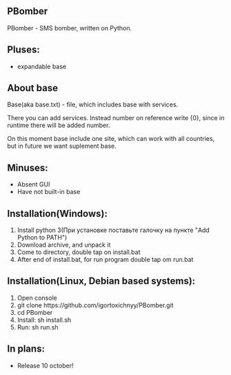 <h2>PBomber</h2>

<p>PBomber - SMS bomber, written on Python.</p>

<h2>Pluses:</h2>

<ul>
    <li>expandable base</li>
</ul>

<h2>About base</h2>

<p>Base(aka base.txt) - file, which includes base with services.</p>

<p>There you can add services. Instead number on reference write {0}, since in runtime there will be added number.</p>

<p>On this moment base include one site, which can work with all countries, but in future we want suplement base.</p>

<h2>Minuses:</h2>

<ul>
    <li>Absent GUI</li>
    <li>Have not built-in base</li>
</ul>

<h2>Installation(Windows):</h2>

<ol>
    <li>Install python 3(При установке поставьте галочку на пункте "Add Python to PATH")</li>
    <li>Download archive, and unpack it</li>
    <li>Come to directory, double tap on install.bat</li>
    <li>After end of install.bat, for run program double tap om run.bat</li>
</ol>

<h2>Installation(Linux, Debian based systems):</h2>

<ol>
    <li>Open console</li>
    <li>git clone https://github.com/igortoxichnyy/PBomber.git</li>
    <li>cd PBomber</li>
    <li>Install: sh install.sh</li>
    <li>Run: sh run.sh</li>
</ol>

<h2>In plans:</h2>

<ul>
    <li>Release 10 october!</li>
</ul>

